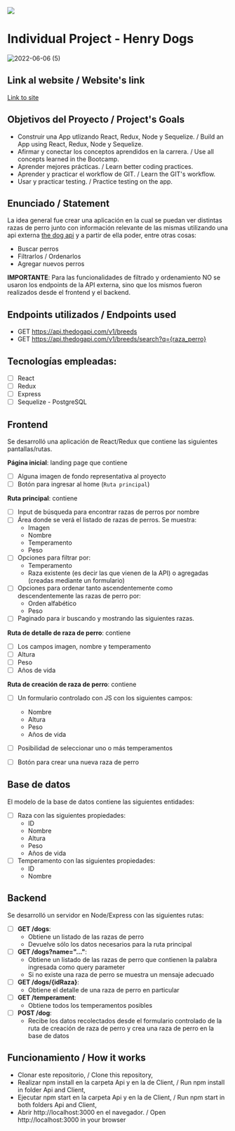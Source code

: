 <p align='left'>
    <img src='https://static.wixstatic.com/media/85087f_0d84cbeaeb824fca8f7ff18d7c9eaafd~mv2.png/v1/fill/w_160,h_30,al_c,q_85,usm_0.66_1.00_0.01/Logo_completo_Color_1PNG.webp' </img>
</p>

# Individual Project - Henry Dogs

![2022-06-06 (5)](https://user-images.githubusercontent.com/96741070/172275241-434ff75b-91b8-488c-8887-1b45ed35a4dc.png)

## Link al website / Website's link
[Link to site](https://my-pi-dogs.vercel.app/)

## Objetivos del Proyecto / Project's Goals

- Construir una App utlizando React, Redux, Node y Sequelize. / Build an App using React, Redux, Node y Sequelize.
- Afirmar y conectar los conceptos aprendidos en la carrera. / Use all concepts learned in the Bootcamp.
- Aprender mejores prácticas. / Learn better coding practices.
- Aprender y practicar el workflow de GIT. / Learn the GIT's workflow.
- Usar y practicar testing. / Practice testing on the app.

## Enunciado / Statement

La idea general fue crear una aplicación en la cual se puedan ver distintas razas de perro junto con información relevante de las mismas utilizando una api externa [the dog api](https://thedogapi.com/) y a partir de ella poder, entre otras cosas:

  - Buscar perros
  - Filtrarlos / Ordenarlos
  - Agregar nuevos perros

__IMPORTANTE__: Para las funcionalidades de filtrado y ordenamiento NO se usaron los endpoints de la API externa, sino que los mismos fueron realizados desde el frontend y el backend.

## Endpoints utilizados / Endpoints used

  - GET https://api.thedogapi.com/v1/breeds
  - GET https://api.thedogapi.com/v1/breeds/search?q={raza_perro}

## Tecnologías empleadas:
- [ ] React
- [ ] Redux
- [ ] Express
- [ ] Sequelize - PostgreSQL

## Frontend

Se desarrolló una aplicación de React/Redux que contiene las siguientes pantallas/rutas.

__Página inicial__: landing page que contiene
- [ ] Alguna imagen de fondo representativa al proyecto
- [ ] Botón para ingresar al home (`Ruta principal`)

__Ruta principal__: contiene
- [ ] Input de búsqueda para encontrar razas de perros por nombre
- [ ] Área donde se verá el listado de razas de perros. Se muestra:
  - Imagen
  - Nombre
  - Temperamento
  - Peso
- [ ] Opciones para filtrar por:
    - Temperamento 
    - Raza existente (es decir las que vienen de la API) o agregadas (creadas mediante un formulario)
- [ ] Opciones para ordenar tanto ascendentemente como descendentemente las razas de perro por:
    - Orden alfabético 
    - Peso
- [ ] Paginado para ir buscando y mostrando las siguientes razas.

__Ruta de detalle de raza de perro__: contiene
- [ ] Los campos imagen, nombre y temperamento
- [ ] Altura
- [ ] Peso
- [ ] Años de vida

__Ruta de creación de raza de perro__: contiene
- [ ] Un formulario controlado con JS con los siguientes campos:
  - Nombre
  - Altura
  - Peso
  - Años de vida
- [ ] Posibilidad de seleccionar uno o más temperamentos
- [ ] Botón para crear una nueva raza de perro

 
## Base de datos

El modelo de la base de datos contiene las siguientes entidades:

- [ ] Raza con las siguientes propiedades:
  - ID
  - Nombre
  - Altura
  - Peso
  - Años de vida
- [ ] Temperamento con las siguientes propiedades:
  - ID
  - Nombre


## Backend

Se desarrolló un servidor en Node/Express con las siguientes rutas:

- [ ] __GET /dogs__:
  - Obtiene un listado de las razas de perro
  - Devuelve sólo los datos necesarios para la ruta principal
- [ ] __GET /dogs?name="..."__:
  - Obtiene un listado de las razas de perro que contienen la palabra ingresada como query parameter
  - Si no existe una raza de perro se muestra un mensaje adecuado
- [ ] __GET /dogs/{idRaza}__:
  - Obtiene el detalle de una raza de perro en particular
- [ ] __GET /temperament__:
  - Obtiene todos los temperamentos posibles
- [ ] __POST /dog__:
  - Recibe los datos recolectados desde el formulario controlado de la ruta de creación de raza de perro y crea una raza de perro en la base de datos
 
## Funcionamiento / How it works
* Clonar este repositorio, / Clone this repository,
* Realizar npm install en la carpeta Api y en la de Client, / Run npm install in folder Api and Client,
* Ejecutar npm start en la carpeta Api y en la de Client, / Run npm start in both folders Api and Client,
* Abrir http://localhost:3000 en el navegador. / Open http://localhost:3000 in your browser
